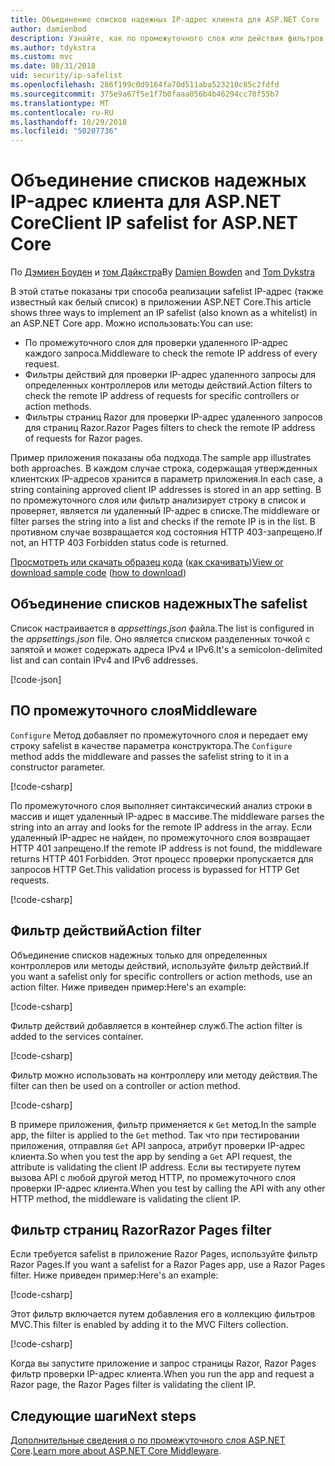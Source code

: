 ```yaml
---
title: Объединение списков надежных IP-адрес клиента для ASP.NET Core
author: damienbod
description: Узнайте, как по промежуточного слоя или действия фильтров для проверки IP-адресов на основе списка утвержденных IP-адреса записи.
ms.author: tdykstra
ms.custom: mvc
ms.date: 08/31/2018
uid: security/ip-safelist
ms.openlocfilehash: 286f199c0d9164fa70d511aba523210c85c2fdfd
ms.sourcegitcommit: 375e9a67f5e1f7b0faaa056b4b46294cc70f55b7
ms.translationtype: MT
ms.contentlocale: ru-RU
ms.lasthandoff: 10/29/2018
ms.locfileid: "50207736"
---
```

# <a name="client-ip-safelist-for-aspnet-core"></a><span data-ttu-id="748f4-103">Объединение списков надежных IP-адрес клиента для ASP.NET Core</span><span class="sxs-lookup"><span data-stu-id="748f4-103">Client IP safelist for ASP.NET Core</span></span>

<span data-ttu-id="748f4-104">По [Дэмиен Боуден](https://twitter.com/damien_bod) и [том Дайкстра](https://github.com/tdykstra)</span><span class="sxs-lookup"><span data-stu-id="748f4-104">By [Damien Bowden](https://twitter.com/damien_bod) and [Tom Dykstra](https://github.com/tdykstra)</span></span>
 
<span data-ttu-id="748f4-105">В этой статье показаны три способа реализации safelist IP-адрес (также известный как белый список) в приложении ASP.NET Core.</span><span class="sxs-lookup"><span data-stu-id="748f4-105">This article shows three ways to implement an IP safelist (also known as a whitelist) in an ASP.NET Core app.</span></span> <span data-ttu-id="748f4-106">Можно использовать:</span><span class="sxs-lookup"><span data-stu-id="748f4-106">You can use:</span></span>

* <span data-ttu-id="748f4-107">По промежуточного слоя для проверки удаленного IP-адрес каждого запроса.</span><span class="sxs-lookup"><span data-stu-id="748f4-107">Middleware to check the remote IP address of every request.</span></span>
* <span data-ttu-id="748f4-108">Фильтры действий для проверки IP-адрес удаленного запросы для определенных контроллеров или методы действий.</span><span class="sxs-lookup"><span data-stu-id="748f4-108">Action filters to check the remote IP address of requests for specific controllers or action methods.</span></span>
* <span data-ttu-id="748f4-109">Фильтры страниц Razor для проверки IP-адрес удаленного запросов для страниц Razor.</span><span class="sxs-lookup"><span data-stu-id="748f4-109">Razor Pages filters to check the remote IP address of requests for Razor pages.</span></span>

<span data-ttu-id="748f4-110">Пример приложения показаны оба подхода.</span><span class="sxs-lookup"><span data-stu-id="748f4-110">The sample app illustrates both approaches.</span></span> <span data-ttu-id="748f4-111">В каждом случае строка, содержащая утвержденных клиентских IP-адресов хранится в параметр приложения.</span><span class="sxs-lookup"><span data-stu-id="748f4-111">In each case, a string containing approved client IP addresses is stored in an app setting.</span></span> <span data-ttu-id="748f4-112">В по промежуточного слоя или фильтр анализирует строку в список и проверяет, является ли удаленный IP-адрес в списке.</span><span class="sxs-lookup"><span data-stu-id="748f4-112">The middleware or filter parses the string into a list and  checks if the remote IP is in the list.</span></span> <span data-ttu-id="748f4-113">В противном случае возвращается код состояния HTTP 403-запрещено.</span><span class="sxs-lookup"><span data-stu-id="748f4-113">If not, an HTTP 403 Forbidden status code is returned.</span></span>

<span data-ttu-id="748f4-114">[Просмотреть или скачать образец кода](https://github.com/aspnet/Docs/tree/master/aspnetcore/security/ip-safelist/samples/2.x/ClientIpAspNetCore) ([как скачивать](xref:index#how-to-download-a-sample))</span><span class="sxs-lookup"><span data-stu-id="748f4-114">[View or download sample code](https://github.com/aspnet/Docs/tree/master/aspnetcore/security/ip-safelist/samples/2.x/ClientIpAspNetCore) ([how to download](xref:index#how-to-download-a-sample))</span></span>

## <a name="the-safelist"></a><span data-ttu-id="748f4-115">Объединение списков надежных</span><span class="sxs-lookup"><span data-stu-id="748f4-115">The safelist</span></span>

<span data-ttu-id="748f4-116">Список настраивается в *appsettings.json* файла.</span><span class="sxs-lookup"><span data-stu-id="748f4-116">The list is configured in the *appsettings.json* file.</span></span> <span data-ttu-id="748f4-117">Оно является списком разделенных точкой с запятой и может содержать адреса IPv4 и IPv6.</span><span class="sxs-lookup"><span data-stu-id="748f4-117">It's a semicolon-delimited list and can contain IPv4 and IPv6 addresses.</span></span>

[!code-json[](ip-safelist/samples/2.x/ClientIpAspNetCore/appsettings.json?highlight=2)]

## <a name="middleware"></a><span data-ttu-id="748f4-118">ПО промежуточного слоя</span><span class="sxs-lookup"><span data-stu-id="748f4-118">Middleware</span></span>

<span data-ttu-id="748f4-119">`Configure` Метод добавляет по промежуточного слоя и передает ему строку safelist в качестве параметра конструктора.</span><span class="sxs-lookup"><span data-stu-id="748f4-119">The `Configure` method adds the middleware and passes the safelist string to it in a constructor parameter.</span></span>

[!code-csharp[](ip-safelist/samples/2.x/ClientIpAspNetCore/Startup.cs?name=snippet_Configure&highlight=7)]

<span data-ttu-id="748f4-120">По промежуточного слоя выполняет синтаксический анализ строки в массив и ищет удаленный IP-адрес в массиве.</span><span class="sxs-lookup"><span data-stu-id="748f4-120">The middleware parses the string into an array and looks for the remote IP address in the array.</span></span> <span data-ttu-id="748f4-121">Если удаленный IP-адрес не найден, по промежуточного слоя возвращает HTTP 401 запрещено.</span><span class="sxs-lookup"><span data-stu-id="748f4-121">If the remote IP address is not found, the middleware returns HTTP 401 Forbidden.</span></span> <span data-ttu-id="748f4-122">Этот процесс проверки пропускается для запросов HTTP Get.</span><span class="sxs-lookup"><span data-stu-id="748f4-122">This validation process is bypassed for HTTP Get requests.</span></span>

[!code-csharp[](ip-safelist/samples/2.x/ClientIpAspNetCore/AdminSafeListMiddleware.cs?name=snippet_ClassOnly)]

## <a name="action-filter"></a><span data-ttu-id="748f4-123">Фильтр действий</span><span class="sxs-lookup"><span data-stu-id="748f4-123">Action filter</span></span>

<span data-ttu-id="748f4-124">Объединение списков надежных только для определенных контроллеров или методы действий, используйте фильтр действий.</span><span class="sxs-lookup"><span data-stu-id="748f4-124">If you want a safelist only for specific controllers or action methods, use an action filter.</span></span> <span data-ttu-id="748f4-125">Ниже приведен пример:</span><span class="sxs-lookup"><span data-stu-id="748f4-125">Here's an example:</span></span> 

[!code-csharp[](ip-safelist/samples/2.x/ClientIpAspNetCore/Filters/ClientIdCheckFilter.cs)]

<span data-ttu-id="748f4-126">Фильтр действий добавляется в контейнер служб.</span><span class="sxs-lookup"><span data-stu-id="748f4-126">The action filter is added to the services container.</span></span>

[!code-csharp[](ip-safelist/samples/2.x/ClientIpAspNetCore/Startup.cs?name=snippet_ConfigureServices&highlight=3)]

<span data-ttu-id="748f4-127">Фильтр можно использовать на контроллеру или методу действия.</span><span class="sxs-lookup"><span data-stu-id="748f4-127">The filter can then be used on a controller or action method.</span></span>

[!code-csharp[](ip-safelist/samples/2.x/ClientIpAspNetCore/Controllers/ValuesController.cs?name=snippet_Filter&highlight=1)]

<span data-ttu-id="748f4-128">В примере приложения, фильтр применяется к `Get` метод.</span><span class="sxs-lookup"><span data-stu-id="748f4-128">In the sample app, the filter is applied to the `Get` method.</span></span> <span data-ttu-id="748f4-129">Так что при тестировании приложения, отправляя `Get` API запроса, атрибут проверки IP-адрес клиента.</span><span class="sxs-lookup"><span data-stu-id="748f4-129">So when you test the app by sending a `Get` API request, the attribute is validating the client IP address.</span></span> <span data-ttu-id="748f4-130">Если вы тестируете путем вызова API с любой другой метод HTTP, по промежуточного слоя проверки IP-адрес клиента.</span><span class="sxs-lookup"><span data-stu-id="748f4-130">When you test by calling the API with any other HTTP method, the middleware is validating the client IP.</span></span>

## <a name="razor-pages-filter"></a><span data-ttu-id="748f4-131">Фильтр страниц Razor</span><span class="sxs-lookup"><span data-stu-id="748f4-131">Razor Pages filter</span></span> 

<span data-ttu-id="748f4-132">Если требуется safelist в приложение Razor Pages, используйте фильтр Razor Pages.</span><span class="sxs-lookup"><span data-stu-id="748f4-132">If you want a safelist for a Razor Pages app, use a Razor Pages filter.</span></span> <span data-ttu-id="748f4-133">Ниже приведен пример:</span><span class="sxs-lookup"><span data-stu-id="748f4-133">Here's an example:</span></span> 

[!code-csharp[](ip-safelist/samples/2.x/ClientIpAspNetCore/Filters/ClientIdCheckPageFilter.cs)]

<span data-ttu-id="748f4-134">Этот фильтр включается путем добавления его в коллекцию фильтров MVC.</span><span class="sxs-lookup"><span data-stu-id="748f4-134">This filter is enabled by adding it to the MVC Filters collection.</span></span>

[!code-csharp[](ip-safelist/samples/2.x/ClientIpAspNetCore/Startup.cs?name=snippet_ConfigureServices&highlight=7-9)]

<span data-ttu-id="748f4-135">Когда вы запустите приложение и запрос страницы Razor, Razor Pages фильтр проверки IP-адрес клиента.</span><span class="sxs-lookup"><span data-stu-id="748f4-135">When you run the app and request a Razor page, the Razor Pages filter is validating the client IP.</span></span>

## <a name="next-steps"></a><span data-ttu-id="748f4-136">Следующие шаги</span><span class="sxs-lookup"><span data-stu-id="748f4-136">Next steps</span></span>

<span data-ttu-id="748f4-137">[Дополнительные сведения о по промежуточного слоя ASP.NET Core](xref:fundamentals/middleware/index).</span><span class="sxs-lookup"><span data-stu-id="748f4-137">[Learn more about ASP.NET Core Middleware](xref:fundamentals/middleware/index).</span></span>
